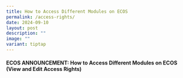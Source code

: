 ```yaml
---
title: How to Access Different Modules on ECOS
permalink: /access-rights/
date: 2024-09-10
layout: post
description: ""
image: ""
variant: tiptap
---
```

<h4><strong>ECOS ANNOUNCEMENT: How to Access Different Modules on ECOS (View and Edit Access Rights)</strong></h4>
<p></p>
<p></p>